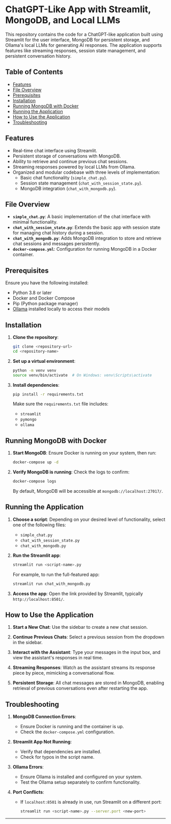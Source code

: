# ChatGPT-Like App with Streamlit, MongoDB, and Local LLMs

This repository contains the code for a ChatGPT-like application built using Streamlit for the user interface, MongoDB for persistent storage, and Ollama's local LLMs for generating AI responses. The application supports features like streaming responses, session state management, and persistent conversation history.

## Table of Contents

- [Features](#features)
- [File Overview](#file-overview)
- [Prerequisites](#prerequisites)
- [Installation](#installation)
- [Running MongoDB with Docker](#running-mongodb-with-docker)
- [Running the Application](#running-the-application)
- [How to Use the Application](#how-to-use-the-application)
- [Troubleshooting](#troubleshooting)

## Features

- Real-time chat interface using Streamlit.
- Persistent storage of conversations with MongoDB.
- Ability to retrieve and continue previous chat sessions.
- Streaming responses powered by local LLMs from Ollama.
- Organized and modular codebase with three levels of implementation:
  - Basic chat functionality (`simple_chat.py`).
  - Session state management (`chat_with_session_state.py`).
  - MongoDB integration (`chat_with_mongodb.py`).

## File Overview

- **`simple_chat.py`**: A basic implementation of the chat interface with minimal functionality.
- **`chat_with_session_state.py`**: Extends the basic app with session state for managing chat history during a session.
- **`chat_with_mongodb.py`**: Adds MongoDB integration to store and retrieve chat sessions and messages persistently.
- **`docker-compose.yml`**: Configuration for running MongoDB in a Docker container.

## Prerequisites

Ensure you have the following installed:

- Python 3.8 or later
- Docker and Docker Compose
- Pip (Python package manager)
- [Ollama](https://ollama.ai) installed locally to access their models

## Installation

1. **Clone the repository**:
   ```bash
   git clone <repository-url>
   cd <repository-name>
   ```

2. **Set up a virtual environment**:
   ```bash
   python -m venv venv
   source venv/bin/activate  # On Windows: venv\Scripts\activate
   ```

3. **Install dependencies**:
   ```bash
   pip install -r requirements.txt
   ```

   Make sure the `requirements.txt` file includes:
   - `streamlit`
   - `pymongo`
   - `ollama`

## Running MongoDB with Docker

1. **Start MongoDB**:
   Ensure Docker is running on your system, then run:
   ```bash
   docker-compose up -d
   ```

2. **Verify MongoDB is running**:
   Check the logs to confirm:
   ```bash
   docker-compose logs
   ```

   By default, MongoDB will be accessible at `mongodb://localhost:27017/`.

## Running the Application

1. **Choose a script**:
   Depending on your desired level of functionality, select one of the following files:
   - `simple_chat.py`
   - `chat_with_session_state.py`
   - `chat_with_mongodb.py`

2. **Run the Streamlit app**:
   ```bash
   streamlit run <script-name>.py
   ```

   For example, to run the full-featured app:
   ```bash
   streamlit run chat_with_mongodb.py
   ```

3. **Access the app**:
   Open the link provided by Streamlit, typically `http://localhost:8501/`.

## How to Use the Application

1. **Start a New Chat**:
   Use the sidebar to create a new chat session.

2. **Continue Previous Chats**:
   Select a previous session from the dropdown in the sidebar.

3. **Interact with the Assistant**:
   Type your messages in the input box, and view the assistant's responses in real time.

4. **Streaming Responses**:
   Watch as the assistant streams its response piece by piece, mimicking a conversational flow.

5. **Persistent Storage**:
   All chat messages are stored in MongoDB, enabling retrieval of previous conversations even after restarting the app.

## Troubleshooting

1. **MongoDB Connection Errors**:
   - Ensure Docker is running and the container is up.
   - Check the `docker-compose.yml` configuration.

2. **Streamlit App Not Running**:
   - Verify that dependencies are installed.
   - Check for typos in the script name.

3. **Ollama Errors**:
   - Ensure Ollama is installed and configured on your system.
   - Test the Ollama setup separately to confirm functionality.

4. **Port Conflicts**:
   - If `localhost:8501` is already in use, run Streamlit on a different port:
     ```bash
     streamlit run <script-name>.py --server.port <new-port>
     ```

---
